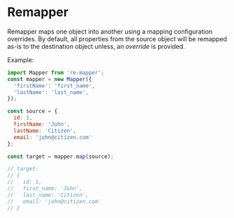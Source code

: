 # Remapper

Remapper maps one object into another using a mapping configuration overrides. By default, all properties from the source object will be remapped as-is to the destination object unless, an _override_ is provided.

Example:

```js
import Mapper from 're-mapper';
const mapper = new Mapper({
  'firstName': 'first_name',
  'lastName': 'last_name',
});

const source = {
  id: 1,
  firstName: 'John',
  lastName: 'Citizen',
  email: 'john@citizen.com'
};

const target = mapper.map(source);

// target:
// {
//   id: 1,
//   first_name: 'John',
//   last_name: 'Citizen',
//   email: 'john@citizen.com'
// }
```
